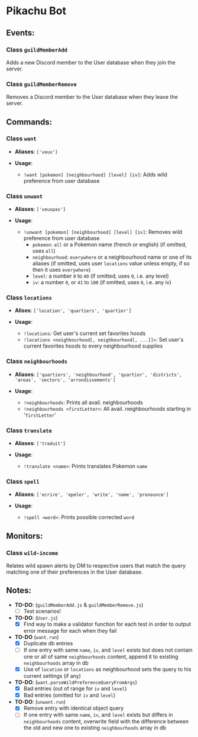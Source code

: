 # Pikachu Bot

## **Events**:
### **Class `guildMemberAdd`**
Adds a new Discord member to the User database when they join the server.

### **Class `guildMemberRemove`**
Removes a Discord member to the User database when they leave the server.

## **Commands**:
### **Class `want`**

* **Aliases**: `['veux']`

* **Usage**:
    * `!want [pokemon] [neighbourhood] [level] [iv]`: Adds wild preference from user database

### **Class `unwant`**

* **Aliases**: `['veuxpas']`

* **Usage**:
    * `!unwant [pokemon] [neighbourhood] [level] [iv]`: Removes wild preference from user database
        * `pokemon`: `all` or a Pokemon name (french or english) (if omitted, uses `all`)
        * `neighbourhood`: `everywhere` or a neighbourhood name or one of its aliases (if omitted, uses user `locations` value unless empty, if so then it uses `everywhere`)
        * `level`: a number `0` to `40` (if omitted, uses `0`, i.e. any level)
        * `iv`: a number `0`, or `41` to `100` (if omitted, uses `0`, i.e. any iv)

### **Class `locations`**

* **Alises**: `['location', 'quartiers', 'quartier']`

* **Usage**:
    * `!locations`: Get user's current set favorites hoods
    * `!locations <neighbourhood[, neighbourhood[, ...]]>`: Set user's current favorites hoods to every neighbourhood supplies

### **Class `neighbourhoods`**

* **Aliases**: `['quartiers', 'neighbourhood', 'quartier', 'districts', 'areas', 'sectors', 'arrondissements']`

* **Usage**:
    * `!neighbourhoods`: Prints all avail. neighbourhoods
    * `!neighbourhoods <firstLetter>`: All avail. neighbourhoods starting in '`firstLetter`'

### **Class `translate`**

* **Aliases**: `['traduit']`

* **Usage**:
    * `!translate <name>`: Prints translates Pokemon `name`

### **Class `spell`**

* **Aliases**: `['ecrire', 'epeler', 'write', 'name', 'pronounce']`

* **Usage**:
    * `!spell <word>`: Prints possible corrected `word`

## **Monitors**:
### **Class `wild-income`**
Relates wild spawn alerts by DM to respective users that match the query matching one of their preferences in the User database.


## Notes:

* **TO-DO**: (`guildMemberAdd.js` & `guildMemberRemove.js`)
    - [ ] Test scenarios!

* **TO-DO**: (`User.js`)
    - [x] Find way to make a validator function for each test in order to output error message for each when they fail

* **TO-DO** (`want.run`)
    - [x] Duplicate db entries
    - [ ] If one entry with same `name`, `iv`, and `level` exists but does not contain one or all of same `neighbourhoods` content, append it to existing `neighbourhoods` array in db
    - [x] Use of `location` or `locations` as neighbourhood sets the query to his current settings (if any)

* **TO-DO**: (`want.parseWildPreferenceQueryFromArgs`)
    - [x] Bad entries (out of range for `iv` and `level`)
    - [x] Bad entries (omitted for `iv` and `level`)

* **TO-DO**: (`unwant.run`)
    - [x] Remove entry with identical object query
    - [ ] If one entry with same `name`, `iv`, and `level` exists but differs in `neighbourhoods` content, overwrite field with the difference between the old and new one to existing `neighbourhoods` array in db
